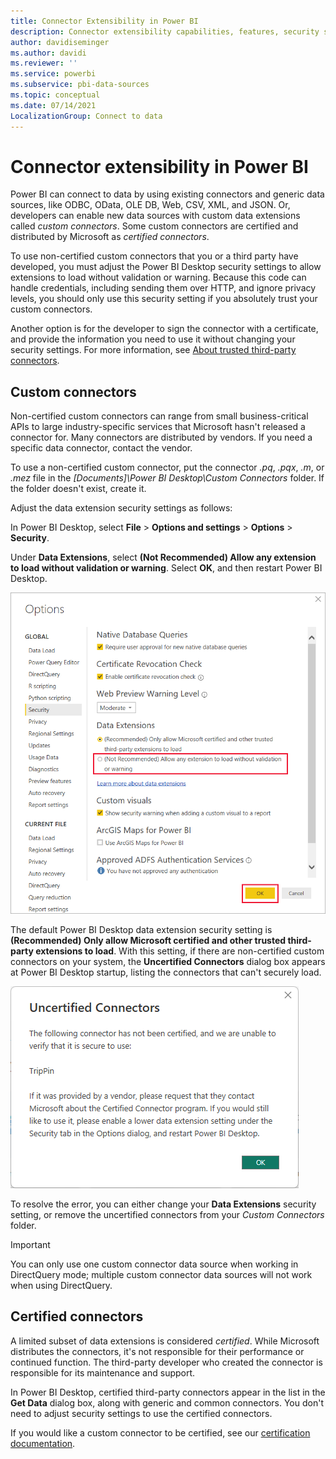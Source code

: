 ```yaml
---
title: Connector Extensibility in Power BI
description: Connector extensibility capabilities, features, security settings, and certified connectors
author: davidiseminger
ms.author: davidi
ms.reviewer: ''
ms.service: powerbi
ms.subservice: pbi-data-sources
ms.topic: conceptual
ms.date: 07/14/2021
LocalizationGroup: Connect to data
---
```


# Connector extensibility in Power BI

Power BI can connect to data by using existing connectors and generic data sources, like ODBC, OData, OLE DB, Web, CSV, XML, and JSON. Or, developers can enable new data sources with custom data extensions called *custom connectors*. Some custom connectors are certified and distributed by Microsoft as *certified connectors*.

To use non-certified custom connectors that you or a third party have developed, you must adjust the Power BI Desktop security settings to allow extensions to load without validation or warning. Because this code can handle credentials, including sending them over HTTP, and ignore privacy levels, you should only use this security setting if you absolutely trust your custom connectors.

Another option is for the developer to sign the connector with a certificate, and provide the information you need to use it without changing your security settings. For more information, see [About trusted third-party connectors](desktop-trusted-third-party-connectors.md).

## Custom connectors

Non-certified custom connectors can range from small business-critical APIs to large industry-specific services that Microsoft hasn't released a connector for. Many connectors are distributed by vendors. If you need a specific data connector, contact the vendor. 

To use a non-certified custom connector, put the connector *.pq*, *.pqx*, *.m*, or *.mez* file in the *\[Documents]\\Power BI Desktop\\Custom Connectors* folder. If the folder doesn't exist, create it.

Adjust the data extension security settings as follows:

In Power BI Desktop, select **File** > **Options and settings** > **Options** > **Security**.

Under **Data Extensions**, select **(Not Recommended) Allow any extension to load without validation or warning**. Select **OK**, and then restart Power BI Desktop. 

![Allow non-certified custom connectors in Data Extension Security options](media/desktop-connector-extensibility/data-extension-security-1.png)

The default Power BI Desktop data extension security setting is **(Recommended) Only allow Microsoft certified and other trusted third-party extensions to load**. With this setting, if there are non-certified custom connectors on your system, the **Uncertified Connectors** dialog box appears at Power BI Desktop startup, listing the connectors that can't securely load.

![Uncertified Connectors dialog box](media/desktop-connector-extensibility/data-extension-security-2.png)

To resolve the error, you can either change your **Data Extensions** security setting, or remove the uncertified connectors from your *Custom Connectors* folder.

> [!IMPORTANT]
> You can only use one custom connector data source when working in DirectQuery mode; multiple custom connector data sources will not work when using DirectQuery.

## Certified connectors

A limited subset of data extensions is considered *certified*. While Microsoft distributes the connectors, it's not responsible for their performance or continued function. The third-party developer who created the connector is responsible for its maintenance and support. 

In Power BI Desktop, certified third-party connectors appear in the list in the **Get Data** dialog box, along with generic and common connectors. You don't need to adjust security settings to use the certified connectors.

If you would like a custom connector to be certified, see our [certification documentation](/power-query/connectorcertification).